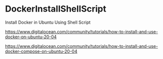 # DockerInstallShellScript
Install Docker in Ubuntu Using Shell Script


https://www.digitalocean.com/community/tutorials/how-to-install-and-use-docker-on-ubuntu-20-04


https://www.digitalocean.com/community/tutorials/how-to-install-and-use-docker-compose-on-ubuntu-20-04

